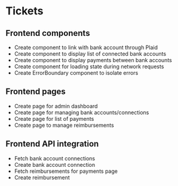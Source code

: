 # Tickets

## Frontend components
- Create component to link with bank account through Plaid
- Create component to display list of connected bank accounts
- Create component to display payments between bank accounts
- Create component for loading state during network requests
- Create ErrorBoundary component to isolate errors

## Frontend pages
- Create page for admin dashboard
- Create page for managing bank accounts/connections
- Create page for list of payments
- Create page to manage reimbursements

## Frontend API integration
- Fetch bank account connections
- Create bank account connection
- Fetch reimbursements for payments page
- Create reimbursement